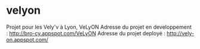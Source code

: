 # velyon
Projet pour les Vely'v à Lyon, VeLyON
Adresse du projet en developpement : http://bro-cy.appspot.com/VeLyON
Adresse du projet deployé : http://vely-on.appspot.com/

